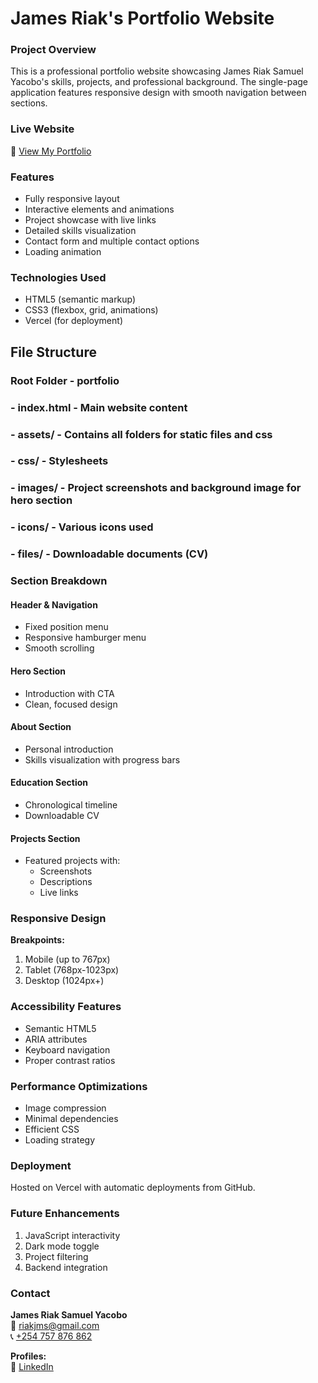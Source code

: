 # James Riak's Portfolio Website

### Project Overview
This is a professional portfolio website showcasing James Riak Samuel Yacobo's skills, projects, and professional background. The single-page application features responsive design with smooth navigation between sections.

### Live Website
🚀 [View My Portfolio](https://personal-portfolio-website-hackatho.vercel.app/)

### Features
- Fully responsive layout
- Interactive elements and animations
- Project showcase with live links
- Detailed skills visualization
- Contact form and multiple contact options
- Loading animation

### Technologies Used
- HTML5 (semantic markup)
- CSS3 (flexbox, grid, animations)
- Vercel (for deployment)

## File Structure
### Root Folder - portfolio
###     - index.html - Main website content
###     - assets/ - Contains all folders for static files and css
###         - css/ - Stylesheets
###         - images/ - Project screenshots and background image for hero section
###     - icons/ - Various icons used
###     - files/ - Downloadable documents (CV)


### Section Breakdown

#### Header & Navigation
- Fixed position menu
- Responsive hamburger menu
- Smooth scrolling

#### Hero Section
- Introduction with CTA
- Clean, focused design

#### About Section
- Personal introduction
- Skills visualization with progress bars

#### Education Section
- Chronological timeline
- Downloadable CV

#### Projects Section
- Featured projects with:
  - Screenshots
  - Descriptions
  - Live links

### Responsive Design
**Breakpoints:**
1. Mobile (up to 767px)
2. Tablet (768px-1023px)
3. Desktop (1024px+)

### Accessibility Features
- Semantic HTML5
- ARIA attributes
- Keyboard navigation
- Proper contrast ratios

### Performance Optimizations
- Image compression
- Minimal dependencies
- Efficient CSS
- Loading strategy

### Deployment
Hosted on Vercel with automatic deployments from GitHub.

### Future Enhancements
1. JavaScript interactivity
2. Dark mode toggle
3. Project filtering
4. Backend integration

### Contact
**James Riak Samuel Yacobo**  
📧 [riakjms@gmail.com](mailto:riakjms@gmail.com)  
📞 [+254 757 876 862](tel:+254757876862)  

**Profiles:**  
🔗 [LinkedIn](https://www.linkedin.com/in/james-riak-315044226/)



